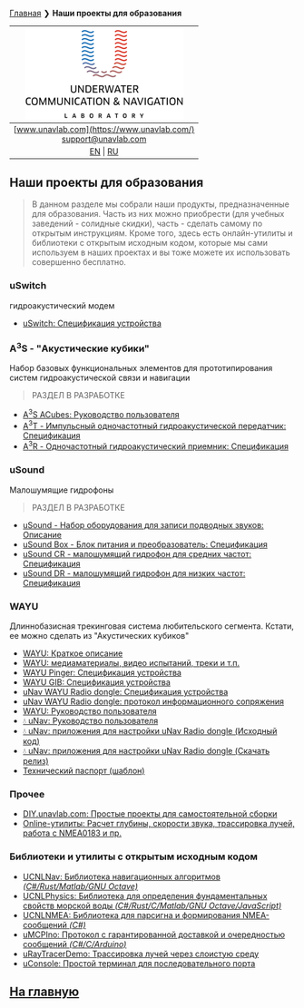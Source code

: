 [Главная](/README_RU) ❯ **Наши проекты для образования**

| ![logo](/documentation/sm_logo.png) |
| :---: |
| [www.unavlab.com](https://www.unavlab.com/) <br/> [support@unavlab.com](mailto:support@unavlab.com) |
| [EN](educational_projects_en.md) \| [RU](educational_projects_ru.md) |

## Наши проекты для образования

> В данном разделе мы собрали наши продукты, предназначенные для образования. Часть из них можно приобрести (для учебных заведений - солидные скидки), часть - сделать самому по открытым инструкциям. Кроме того, здесь есть онлайн-утилиты и библиотеки с открытым исходным кодом, которые мы сами используем в наших проектах и вы тоже можете их использовать совершенно бесплатно.

### uSwitch
гидроакустический модем
* [uSwitch: Спецификация устройства](documentation/RU/uSwitch/uSwitch_Specification_ru.md)

### A<sup>3</sup>S - "Акустические кубики"
Набор базовых функциональных элементов для прототипирования систем гидроакустической связи и навигации
> РАЗДЕЛ В РАЗРАБОТКЕ

* [A<sup>3</sup>S ACubes: Руководство пользователя](/documentation/RU/A3S/A3S_Users_Manual_ru)
* [A<sup>3</sup>T - Импульсный одночастотный гидроакустической передатчик: Спецификация](/documentation/RU/A3S/A3T_Datasheet_ru)
* [A<sup>3</sup>R - Одночастотный гидроакустический приемник: Спецификация](/documentation/RU/A3S/A3R_Datasheet_ru)

### uSound
Малошумящие гидрофоны
> РАЗДЕЛ В РАЗРАБОТКЕ  

* [uSound - Набор оборудования для записи подводных звуков: Описание]()
* [uSound Box - Блок питания и преобразователь: Спецификация]()
* [uSound CR - малошумящий гидрофон для средних частот: Спецификация]()
* [uSound DR - малошумящий гидрофон для низких частот: Спецификация]()

### WAYU
Длиннобазисная трекинговая система любительского сегмента. Кстати, ее можно сделать из "Акустических кубиков"
* [WAYU: Краткое описание](/documentation/RU/WAYU/WAYU_DataBrief_ru.md)
* [WAYU: медиаматериалы, видео испытаний, треки и т.п.](/documentation/RU/WAYU/media)
* [WAYU Pinger: Спецификация устройства](/documentation/RU/WAYU/WAYU_Pinger_Specification_ru.md)
* [WAYU GIB: Спецификация устройства](/documentation/RU/WAYU/WAYU_GIB_Specification_ru.md)
* [uNav WAYU Radio dongle: Спецификация устройства](/documentation/RU/WAYU/WAYU_RF_Dongle_Specification_ru.md)
* [uNav WAYU Radio dongle: протокол информационного сопряжения](/documentation/RU/RWLT/uNav_protocol_specification_ru.md)
* [WAYU: Руководство пользователя](documentation/RU/WAYU/WAYU_Users_Manual_ru.md)
* [💧 uNav: Руководство пользователя](documentation/RU/RWLT/uNav_application_Users_manual_ru.md)
* [💧 uNav: приложения для настройки uNav Radio dongle (Исходный код)](https://github.com/ucnl/uNav)
* [💧 uNav: приложения для настройки uNav Radio dongle (Скачать релиз)](https://github.com/ucnl/uNav/releases/download/1.0/uNav.zip)
* [Технический паспорт (шаблон)](documentation/RU/WAYU/WAYU_tech_pass_ru.md)

### Прочее
* [DIY.unavlab.com: Простые проекты для самостоятельной сборки](https://diy.unavlab.com/README_RU.html)
* [Online-утилиты: Расчет глубины, скорости звука, трассировка лучей, работа с NMEA0183 и пр.](online_utilities_ru.md)

### Библиотеки и утилиты с открытым исходным кодом
* [UCNLNav: Библиотека навигационных алгоритмов *(C#/Rust/Matlab/GNU Octave)*](https://github.com/ucnl/UCNLNav)
* [UCNLPhysics: Библиотека для определения фундаментальных свойств морской воды *(C#/Rust/C/Matlab/GNU Octave/JavaScript)*](https://github.com/ucnl/UCNLPhysics)
* [UCNLNMEA: Библиотека для парсигна и формирования NMEA-сообщений *(C#)*](https://github.com/ucnl/UCNLNMEA)
* [uMCPIno: Протокол с гарантированной доставкой и очередностью сообщений *(C#/C/Arduino)*](https://github.com/AlekUnderwater/uMCPIno)
* [uRayTracerDemo: Трассировка лучей через слоистую среду](https://github.com/ucnl/uRayTracerDemo)
* [uConsole: Простой терминал для последовательного порта](https://github.com/ucnl/uConsole)

## [На главную](README_RU.md)


